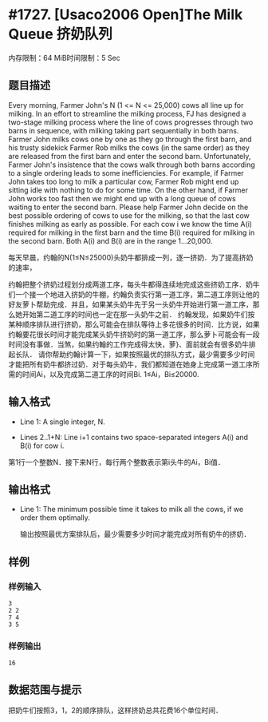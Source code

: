 # #1727. [Usaco2006 Open]The Milk Queue 挤奶队列

内存限制：64 MiB时间限制：5 Sec

## 题目描述

Every morning, Farmer John's N (1 <= N <= 25,000) cows all line up for milking. In an effort to streamline the milking process, FJ has designed a two-stage milking process where the line of cows progresses through two barns in sequence, with milking taking part sequentially in both barns. Farmer John milks cows one by one as they go through the first barn, and his trusty sidekick Farmer Rob milks the cows (in the same order) as they are released from the first barn and enter the second barn. Unfortunately, Farmer John's insistence that the cows walk through both barns according to a single ordering leads to some inefficiencies. For example, if Farmer John takes too long to milk a particular cow, Farmer Rob might end up sitting idle with nothing to do for some time. On the other hand, if Farmer John works too fast then we might end up with a long queue of cows waiting to enter the second barn. Please help Farmer John decide on the best possible ordering of cows to use for the milking, so that the last cow finishes milking as early as possible. For each cow i we know the time A(i) required for milking in the first barn and the time B(i) required for milking in the second barn. Both A(i) and B(i) are in the range 1...20,000. 

每天早晨，约翰的N(1&le;N&le;25000)头奶牛都排成一列，逐一挤奶．为了提高挤奶的速率，

约翰把整个挤奶过程划分成两道工序，每头牛都得连续地完成这些挤奶工序．奶牛们一个接一个地进入挤奶的牛棚，约翰负责实行第一道工序，第二道工序则让他的好友萝卜帮助完成．并且，如果某头奶牛先于另一头奶牛开始进行第一道工序，那么她开始第二道工序的时间也一定在那一头奶牛之前．    约翰发现，如果奶牛们按某种顺序排队进行挤奶，那么可能会在排队等待上多花很多的时间．比方说，如果约翰要花很长时间才能完成某头奶牛挤奶时的第一道工序，那么萝卜可能会有一段时间没有事做．当煞，如果约翰的工作完成得太快，萝}、面前就会有很多奶牛排起长队．    请你帮助约翰计算一下，如果按照最优的排队方式，最少需要多少时间才能把所有奶牛都挤过奶．对于每头奶牛，我们都知道在她身上完成第一道工序所需的时间Ai，以及完成第二道工序的时间Bi.   1&le;Ai，Bi&le;20000.

## 输入格式

* Line 1: A single integer, N. 

* Lines 2..1+N: Line i+1 contains two space-separated integers A(i) and B(i) for cow i.

第1行一个整数N．接下来N行，每行两个整数表示第i头牛的Ai，Bi值．

## 输出格式

* Line 1: The minimum possible time it takes to milk all the cows, if we order them optimally. 

    输出按照最优方案排队后，最少需要多少时间才能完成对所有奶牛的挤奶．

## 样例

### 样例输入

    
    3
    2 2
    7 4
    3 5
    

### 样例输出

    
    16
    
    

## 数据范围与提示

   把奶牛们按照3，1，2的顺序排队，这样挤奶总共花费16个单位时间．
